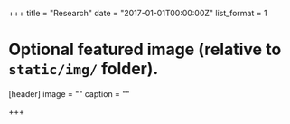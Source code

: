 +++
title = "Research"
date = "2017-01-01T00:00:00Z"
list_format = 1

# Optional featured image (relative to `static/img/` folder).
[header]
image = ""
caption = ""

+++
